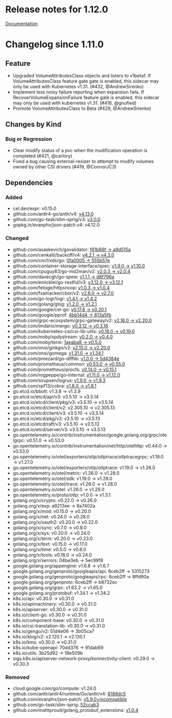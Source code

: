 # Release notes for 1.12.0

[Documentation](https://kubernetes-csi.github.io)

# Changelog since 1.11.0

## Feature

- Upgraded VolumeAttributesClass objects and listers to v1beta1. If VolumeAttributesClass feature gate gate is enabled, this sidecar may only be used with Kubernetes v1.31. (#432, @AndrewSirenko)
- Implement less noisy failure reporting when expansion fails. If RecoverVolumeExpansionFailure feature gate is enabled, this sidecar may only be used with kubernetes v1.31. (#418, @gnufied)
- Promote VolumeAttributesClass to Beta (#429, @AndrewSirenko)

## Changes by Kind

### Bug or Regression

- Clear modify status of a pvc when the modification operation is completed (#421, @carlory)
- Fixed a bug causing external-resizer to attempt to modify volumes owned by other CSI drivers (#419, @ConnorJC3)

## Dependencies

### Added
- cel.dev/expr: v0.15.0
- github.com/antlr4-go/antlr/v4: [v4.13.0](https://github.com/antlr4-go/antlr/v4/tree/v4.13.0)
- github.com/go-task/slim-sprig/v3: [v3.0.0](https://github.com/go-task/slim-sprig/v3/tree/v3.0.0)
- gopkg.in/evanphx/json-patch.v4: v4.12.0

### Changed
- github.com/asaskevich/govalidator: [f61b66f → a9d515a](https://github.com/asaskevich/govalidator/compare/f61b66f...a9d515a)
- github.com/cenkalti/backoff/v4: [v4.2.1 → v4.3.0](https://github.com/cenkalti/backoff/v4/compare/v4.2.1...v4.3.0)
- github.com/cncf/xds/go: [0fa0005 → 555b57e](https://github.com/cncf/xds/go/compare/0fa0005...555b57e)
- github.com/container-storage-interface/spec: [v1.9.0 → v1.10.0](https://github.com/container-storage-interface/spec/compare/v1.9.0...v1.10.0)
- github.com/cpuguy83/go-md2man/v2: [v2.0.3 → v2.0.4](https://github.com/cpuguy83/go-md2man/v2/compare/v2.0.3...v2.0.4)
- github.com/davecgh/go-spew: [v1.1.1 → d8f796a](https://github.com/davecgh/go-spew/compare/v1.1.1...d8f796a)
- github.com/emicklei/go-restful/v3: [v3.12.0 → v3.12.1](https://github.com/emicklei/go-restful/v3/compare/v3.12.0...v3.12.1)
- github.com/felixge/httpsnoop: [v1.0.3 → v1.0.4](https://github.com/felixge/httpsnoop/compare/v1.0.3...v1.0.4)
- github.com/fxamacker/cbor/v2: [v2.6.0 → v2.7.0](https://github.com/fxamacker/cbor/v2/compare/v2.6.0...v2.7.0)
- github.com/go-logr/logr: [v1.4.1 → v1.4.2](https://github.com/go-logr/logr/compare/v1.4.1...v1.4.2)
- github.com/golang/glog: [v1.2.0 → v1.2.1](https://github.com/golang/glog/compare/v1.2.0...v1.2.1)
- github.com/google/cel-go: [v0.17.8 → v0.20.1](https://github.com/google/cel-go/compare/v0.17.8...v0.20.1)
- github.com/google/pprof: [4bb14d4 → 813a5fb](https://github.com/google/pprof/compare/4bb14d4...813a5fb)
- github.com/grpc-ecosystem/grpc-gateway/v2: [v2.16.0 → v2.20.0](https://github.com/grpc-ecosystem/grpc-gateway/v2/compare/v2.16.0...v2.20.0)
- github.com/imdario/mergo: [v0.3.12 → v0.3.16](https://github.com/imdario/mergo/compare/v0.3.12...v0.3.16)
- github.com/kubernetes-csi/csi-lib-utils: [v0.18.0 → v0.19.0](https://github.com/kubernetes-csi/csi-lib-utils/compare/v0.18.0...v0.19.0)
- github.com/moby/spdystream: [v0.2.0 → v0.4.0](https://github.com/moby/spdystream/compare/v0.2.0...v0.4.0)
- github.com/moby/term: [1aeaba8 → v0.5.0](https://github.com/moby/term/compare/1aeaba8...v0.5.0)
- github.com/onsi/ginkgo/v2: [v2.15.0 → v2.20.0](https://github.com/onsi/ginkgo/v2/compare/v2.15.0...v2.20.0)
- github.com/onsi/gomega: [v1.31.0 → v1.34.1](https://github.com/onsi/gomega/compare/v1.31.0...v1.34.1)
- github.com/pmezard/go-difflib: [v1.0.0 → 5d4384e](https://github.com/pmezard/go-difflib/compare/v1.0.0...5d4384e)
- github.com/prometheus/common: [v0.53.0 → v0.55.0](https://github.com/prometheus/common/compare/v0.53.0...v0.55.0)
- github.com/prometheus/procfs: [v0.14.0 → v0.15.1](https://github.com/prometheus/procfs/compare/v0.14.0...v0.15.1)
- github.com/rogpeppe/go-internal: [v1.11.0 → v1.12.0](https://github.com/rogpeppe/go-internal/compare/v1.11.0...v1.12.0)
- github.com/sirupsen/logrus: [v1.9.0 → v1.9.3](https://github.com/sirupsen/logrus/compare/v1.9.0...v1.9.3)
- github.com/spf13/cobra: [v1.8.0 → v1.8.1](https://github.com/spf13/cobra/compare/v1.8.0...v1.8.1)
- go.etcd.io/bbolt: v1.3.8 → v1.3.9
- go.etcd.io/etcd/api/v3: v3.5.10 → v3.5.14
- go.etcd.io/etcd/client/pkg/v3: v3.5.10 → v3.5.14
- go.etcd.io/etcd/client/v2: v2.305.10 → v2.305.13
- go.etcd.io/etcd/client/v3: v3.5.10 → v3.5.14
- go.etcd.io/etcd/pkg/v3: v3.5.10 → v3.5.13
- go.etcd.io/etcd/raft/v3: v3.5.10 → v3.5.13
- go.etcd.io/etcd/server/v3: v3.5.10 → v3.5.13
- go.opentelemetry.io/contrib/instrumentation/google.golang.org/grpc/otelgrpc: v0.51.0 → v0.53.0
- go.opentelemetry.io/contrib/instrumentation/net/http/otelhttp: v0.44.0 → v0.53.0
- go.opentelemetry.io/otel/exporters/otlp/otlptrace/otlptracegrpc: v1.19.0 → v1.27.0
- go.opentelemetry.io/otel/exporters/otlp/otlptrace: v1.19.0 → v1.28.0
- go.opentelemetry.io/otel/metric: v1.26.0 → v1.28.0
- go.opentelemetry.io/otel/sdk: v1.19.0 → v1.28.0
- go.opentelemetry.io/otel/trace: v1.26.0 → v1.28.0
- go.opentelemetry.io/otel: v1.26.0 → v1.28.0
- go.opentelemetry.io/proto/otlp: v1.0.0 → v1.3.1
- golang.org/x/crypto: v0.22.0 → v0.26.0
- golang.org/x/exp: a9213ee → 8a7402a
- golang.org/x/mod: v0.15.0 → v0.20.0
- golang.org/x/net: v0.24.0 → v0.28.0
- golang.org/x/oauth2: v0.20.0 → v0.22.0
- golang.org/x/sync: v0.7.0 → v0.8.0
- golang.org/x/sys: v0.20.0 → v0.24.0
- golang.org/x/term: v0.20.0 → v0.23.0
- golang.org/x/text: v0.15.0 → v0.17.0
- golang.org/x/time: v0.5.0 → v0.6.0
- golang.org/x/tools: v0.18.0 → v0.24.0
- golang.org/x/xerrors: 04be3eb → 5ec99f8
- google.golang.org/appengine: v1.6.8 → v1.6.7
- google.golang.org/genproto/googleapis/api: 6ceb2ff → 5315273
- google.golang.org/genproto/googleapis/rpc: 6ceb2ff → 8ffd90a
- google.golang.org/genproto: 6ceb2ff → b8732ec
- google.golang.org/grpc: v1.63.2 → v1.65.0
- google.golang.org/protobuf: v1.34.1 → v1.34.2
- k8s.io/api: v0.30.0 → v0.31.0
- k8s.io/apimachinery: v0.30.0 → v0.31.0
- k8s.io/apiserver: v0.30.0 → v0.31.0
- k8s.io/client-go: v0.30.0 → v0.31.0
- k8s.io/component-base: v0.30.0 → v0.31.0
- k8s.io/csi-translation-lib: v0.30.0 → v0.31.0
- k8s.io/gengo/v2: 51d4e06 → 3b05ca7
- k8s.io/klog/v2: v2.120.1 → v2.130.1
- k8s.io/kms: v0.30.0 → v0.31.0
- k8s.io/kube-openapi: 70dd376 → 91dab69
- k8s.io/utils: 3b25d92 → 18e509b
- sigs.k8s.io/apiserver-network-proxy/konnectivity-client: v0.29.0 → v0.30.3

### Removed
- cloud.google.com/go/compute: v1.24.0
- github.com/antlr/antlr4/runtime/Go/antlr/v4: [8188dc5](https://github.com/antlr/antlr4/runtime/Go/antlr/v4/tree/8188dc5)
- github.com/evanphx/json-patch: [v5.9.0+incompatible](https://github.com/evanphx/json-patch/tree/v5.9.0)
- github.com/go-task/slim-sprig: [52ccab3](https://github.com/go-task/slim-sprig/tree/52ccab3)
- github.com/matttproud/golang_protobuf_extensions: [v1.0.4](https://github.com/matttproud/golang_protobuf_extensions/tree/v1.0.4)
